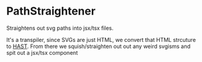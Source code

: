 # PathStraightener
Straightens out svg paths into jsx/tsx files.

It's a transpiler, since SVGs are just HTML, we convert that HTML strcuture to
[HAST](https://github.com/syntax-tree/hast). From there we squish/straighten out
out any weird svgisms and spit out a jsx/tsx component 

